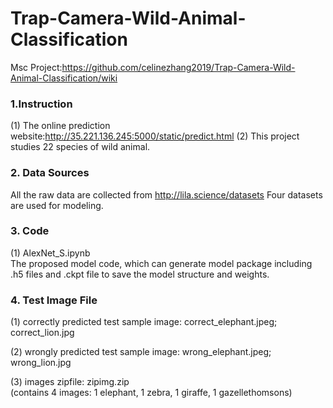 # Trap-Camera-Wild-Animal-Classification
Msc Project:https://github.com/celinezhang2019/Trap-Camera-Wild-Animal-Classification/wiki

### 1.Instruction

(1) The online prediction website:http://35.221.136.245:5000/static/predict.html
(2) This project studies 22 species of wild animal.









### 2. Data Sources
All the raw data are collected from http://lila.science/datasets
Four datasets are used for modeling.





### 3. Code

(1) AlexNet_S.ipynb  
The proposed model code, which can generate model package including .h5 files and .ckpt file to save the model structure and weights.



### 4. Test Image File

(1) correctly predicted test sample image: 
correct_elephant.jpeg; 
correct_lion.jpg 

(2) wrongly predicted test sample image:
wrong_elephant.jpeg; 
wrong_lion.jpg 

(3) images zipfile:
zipimg.zip  
(contains 4 images: 1 elephant, 1 zebra, 1 giraffe, 1 gazellethomsons)

















